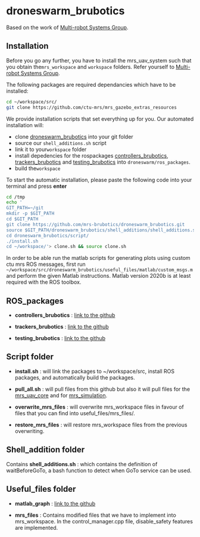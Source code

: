 # droneswarm_brubotics

Based on the work of [Multi-robot Systems Group](https://github.com/ctu-mrs).

## Installation
Before you go any further, you have to install the mrs_uav_system such that you obtain the```mrs_workspace``` and ```workspace``` folders. Refer yourself to [Multi-robot Systems Group](https://github.com/ctu-mrs/mrs_uav_system#installation).

The following packages are required dependancies which have to be installed:
```bash
cd ~/workspace/src/
git clone https://github.com/ctu-mrs/mrs_gazebo_extras_resources
```

We provide installation scripts that set everything up for you.
Our automated installation will:
* clone [droneswarm_brubotics](https://github.com/mrs-brubotics/droneswarm_brubotics) into your git folder
* source our ```shell_additions.sh``` script
* link it to your```workspace``` folder
* install depedencies for the rospackages [controllers_brubotics](https://github.com/mrs-brubotics/controllers_brubotics), [trackers_brubotics](https://github.com/mrs-brubotics/trackers_brubotics) and [testing_brubotics](https://github.com/mrs-brubotics/testing_brubotics) into ```droneswarm/ros_packages```.
* build the```workspace```

To start the automatic installation, please paste the following code into your terminal and press **enter**
```bash
cd /tmp
echo '
GIT_PATH=~/git
mkdir -p $GIT_PATH
cd $GIT_PATH
git clone https://github.com/mrs-brubotics/droneswarm_brubotics.git
source $GIT_PATH/droneswarm_brubotics/shell_additions/shell_additions.sh
cd droneswarm_brubotics/script/
./install.sh
cd ~/workspace/'> clone.sh && source clone.sh
```
In order to be able run the matlab scripts for generating plots using custom ctu mrs ROS messages, first run ```~/workspace/src/droneswarm_brubotics/useful_files/matlab/custom_msgs.m``` and perform the given Matlab instructions. Matlab version 2020b is at least required with the ROS toolbox.

## ROS_packages

* __controllers_brubotics__ : [link to the github](https://github.com/mrs-brubotics/controllers_brubotics)

* __trackers_brubotics__ : [link to the github](https://github.com/mrs-brubotics/trackers_brubotics)

* __testing_brubotics__ : [link to the github](https://github.com/mrs-brubotics/testing_brubotics)

## Script folder

* __install.sh__ : will link the packages to ~/workspace/src, install ROS packages, and automatically build the packages.

* __pull_all.sh__ : will pull files from this github but also it will pull files for the [mrs_uav_core](https://github.com/ctu-mrs/uav_core) and for [mrs_simulation](https://github.com/ctu-mrs/simulation).

* __overwrite_mrs_files__ : will overwrite mrs_workspace files in favour of files that you can find into useful_files/mrs_files/.

* __restore_mrs_files__ : will restore mrs_workspace files from the previous overwriting.

## Shell_addition folder

Contains __shell_additions.sh__ : which contains the definition of waitBeforeGoTo, a bash function to detect when GoTo service can be used.

## Useful_files folder

* __matlab_graph__ : [link to the github](https://github.com/mrs-brubotics/MatlabGraphs)

* __mrs_files__ : Contains modified files that we have to implement into mrs_workspace. In the control_manager.cpp file, disable_safety features are implemented.
